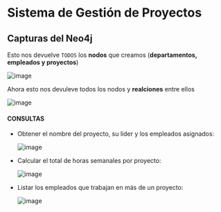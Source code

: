 # Sistema de Gestión de Proyectos

## Capturas del Neo4j

Esto nos devuelve `TODOS` los **nodos** que creamos (**departamentos, empleados y proyectos**)

![image](https://github.com/user-attachments/assets/44a12276-489f-465c-9443-bc112295bef0)

Ahora esto nos devuleve todos los nodos y **realciones** entre ellos

![image](https://github.com/user-attachments/assets/9b1f8c89-41c5-4d0c-b4c4-f43ff45af4fa)


#### CONSULTAS

- Obtener el nombre del proyecto, su líder y los empleados asignados:

  ![image](https://github.com/user-attachments/assets/328858b9-7f6d-4022-b014-f5cc3afa05fa)

- Calcular el total de horas semanales por proyecto:
  
  ![image](https://github.com/user-attachments/assets/a38d4a75-9706-4ebc-be02-8f65348b0081)

- Listar los empleados que trabajan en más de un proyecto:

  ![image](https://github.com/user-attachments/assets/25f12151-09c9-461b-bfb4-11a02755ecb6)


